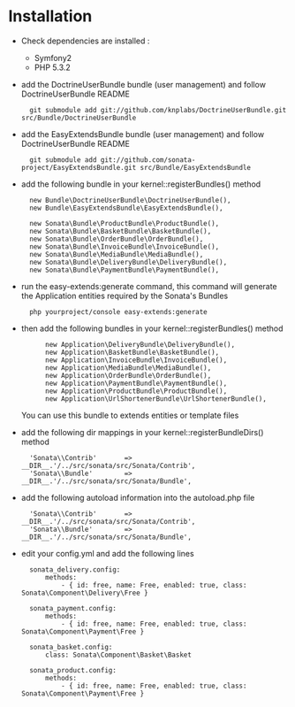 Installation
============

* Check dependencies are installed :

    * Symfony2
    * PHP 5.3.2

* add the DoctrineUserBundle bundle (user management) and follow DoctrineUserBundle README

        git submodule add git://github.com/knplabs/DoctrineUserBundle.git src/Bundle/DoctrineUserBundle

* add the EasyExtendsBundle bundle (user management) and follow DoctrineUserBundle README

        git submodule add git://github.com/sonata-project/EasyExtendsBundle.git src/Bundle/EasyExtendsBundle

* add the following bundle in your kernel::registerBundles() method

        new Bundle\DoctrineUserBundle\DoctrineUserBundle(),
        new Bundle\EasyExtendsBundle\EasyExtendsBundle(),

        new Sonata\Bundle\ProductBundle\ProductBundle(),
        new Sonata\Bundle\BasketBundle\BasketBundle(),
        new Sonata\Bundle\OrderBundle\OrderBundle(),
        new Sonata\Bundle\InvoiceBundle\InvoiceBundle(),
        new Sonata\Bundle\MediaBundle\MediaBundle(),
        new Sonata\Bundle\DeliveryBundle\DeliveryBundle(),
        new Sonata\Bundle\PaymentBundle\PaymentBundle(),


* run the easy-extends:generate command, this command will generate the Application entities required by the Sonata's Bundles

        php yourproject/console easy-extends:generate

* then add the following bundles in your kernel::registerBundles() method

            new Application\DeliveryBundle\DeliveryBundle(),
            new Application\BasketBundle\BasketBundle(),
            new Application\InvoiceBundle\InvoiceBundle(),
            new Application\MediaBundle\MediaBundle(),
            new Application\OrderBundle\OrderBundle(),
            new Application\PaymentBundle\PaymentBundle(),
            new Application\ProductBundle\ProductBundle(),
            new Application\UrlShortenerBundle\UrlShortenerBundle(),

  You can use this bundle to extends entities or template files

* add the following dir mappings in your kernel::registerBundleDirs() method

        'Sonata\\Contrib'       => __DIR__.'/../src/sonata/src/Sonata/Contrib',
        'Sonata\\Bundle'        => __DIR__.'/../src/sonata/src/Sonata/Bundle',


* add the following autoload information into the autoload.php file

        'Sonata\\Contrib'       => __DIR__.'/../src/sonata/src/Sonata/Contrib',
        'Sonata\\Bundle'        => __DIR__.'/../src/sonata/src/Sonata/Bundle',


* edit your config.yml and add the following lines

        sonata_delivery.config:
            methods:
                - { id: free, name: Free, enabled: true, class: Sonata\Component\Delivery\Free }

        sonata_payment.config:
            methods:
                - { id: free, name: Free, enabled: true, class: Sonata\Component\Payment\Free }

        sonata_basket.config:
            class: Sonata\Component\Basket\Basket

        sonata_product.config:
            methods:
                - { id: free, name: Free, enabled: true, class: Sonata\Component\Payment\Free }

